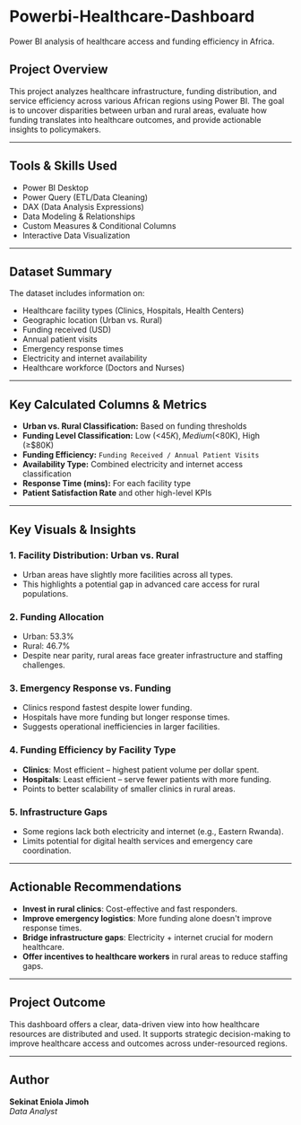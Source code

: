 # Powerbi-Healthcare-Dashboard
Power BI analysis of healthcare access and funding efficiency in Africa.

## Project Overview
This project analyzes healthcare infrastructure, funding distribution, and service efficiency across various African regions using Power BI. The goal is to uncover disparities between urban and rural areas, evaluate how funding translates into healthcare outcomes, and provide actionable insights to policymakers.

---

##  Tools & Skills Used
- Power BI Desktop  
- Power Query (ETL/Data Cleaning)  
- DAX (Data Analysis Expressions)  
- Data Modeling & Relationships  
- Custom Measures & Conditional Columns  
- Interactive Data Visualization  

---

##  Dataset Summary
The dataset includes information on:
- Healthcare facility types (Clinics, Hospitals, Health Centers)
- Geographic location (Urban vs. Rural)
- Funding received (USD)
- Annual patient visits
- Emergency response times
- Electricity and internet availability
- Healthcare workforce (Doctors and Nurses)

---

##  Key Calculated Columns & Metrics
- **Urban vs. Rural Classification:** Based on funding thresholds  
- **Funding Level Classification:** Low (<$45K), Medium (<$80K), High (≥$80K)  
- **Funding Efficiency:** `Funding Received / Annual Patient Visits`  
- **Availability Type:** Combined electricity and internet access classification  
- **Response Time (mins):** For each facility type  
- **Patient Satisfaction Rate** and other high-level KPIs

---

##  Key Visuals & Insights
### 1. **Facility Distribution: Urban vs. Rural**
- Urban areas have slightly more facilities across all types.
- This highlights a potential gap in advanced care access for rural populations.

### 2. **Funding Allocation**
- Urban: 53.3%  
- Rural: 46.7%  
- Despite near parity, rural areas face greater infrastructure and staffing challenges.

### 3. **Emergency Response vs. Funding**
- Clinics respond fastest despite lower funding.
- Hospitals have more funding but longer response times.
- Suggests operational inefficiencies in larger facilities.

### 4. **Funding Efficiency by Facility Type**
- **Clinics**: Most efficient – highest patient volume per dollar spent.  
- **Hospitals**: Least efficient – serve fewer patients with more funding.  
- Points to better scalability of smaller clinics in rural areas.

### 5. **Infrastructure Gaps**
- Some regions lack both electricity and internet (e.g., Eastern Rwanda).
- Limits potential for digital health services and emergency care coordination.

---

##  Actionable Recommendations
- **Invest in rural clinics**: Cost-effective and fast responders.
- **Improve emergency logistics**: More funding alone doesn't improve response times.
- **Bridge infrastructure gaps**: Electricity + internet crucial for modern healthcare.
- **Offer incentives to healthcare workers** in rural areas to reduce staffing gaps.

---

##  Project Outcome
This dashboard offers a clear, data-driven view into how healthcare resources are distributed and used. It supports strategic decision-making to improve healthcare access and outcomes across under-resourced regions.

---

##  Author
**Sekinat Eniola Jimoh**  
*Data Analyst*

